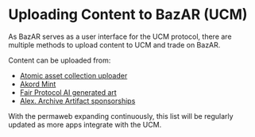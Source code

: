 # Uploading Content to BazAR (UCM)

As BazAR serves as a user interface for the UCM protocol, there are multiple methods to upload content to UCM and trade on BazAR.

Content can be uploaded from:

- [Atomic asset collection uploader](https://atomicasset.arweave.dev/#/collection-create)
- [Akord Mint](https://mint.akord.com/login)
- [Fair Protocol AI generated art](https://fair.arweave.dev/) 
- [Alex. Archive Artifact sponsorships](https://alex.arweave.dev/#/trade/)  

With the permaweb expanding continuously, this list will be regularly updated as more apps integrate with the UCM.



